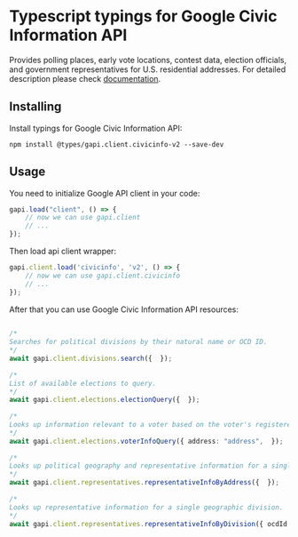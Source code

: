 # Typescript typings for Google Civic Information API
Provides polling places, early vote locations, contest data, election officials, and government representatives for U.S. residential addresses.
For detailed description please check [documentation](https://developers.google.com/civic-information).

## Installing

Install typings for Google Civic Information API:
```
npm install @types/gapi.client.civicinfo-v2 --save-dev
```

## Usage

You need to initialize Google API client in your code:
```typescript
gapi.load("client", () => { 
    // now we can use gapi.client
    // ... 
});
```

Then load api client wrapper:
```typescript
gapi.client.load('civicinfo', 'v2', () => {
    // now we can use gapi.client.civicinfo
    // ... 
});
```



After that you can use Google Civic Information API resources:

```typescript 
    
/* 
Searches for political divisions by their natural name or OCD ID.  
*/
await gapi.client.divisions.search({  }); 
    
/* 
List of available elections to query.  
*/
await gapi.client.elections.electionQuery({  }); 
    
/* 
Looks up information relevant to a voter based on the voter's registered address.  
*/
await gapi.client.elections.voterInfoQuery({ address: "address",  }); 
    
/* 
Looks up political geography and representative information for a single address.  
*/
await gapi.client.representatives.representativeInfoByAddress({  }); 
    
/* 
Looks up representative information for a single geographic division.  
*/
await gapi.client.representatives.representativeInfoByDivision({ ocdId: "ocdId",  });
```